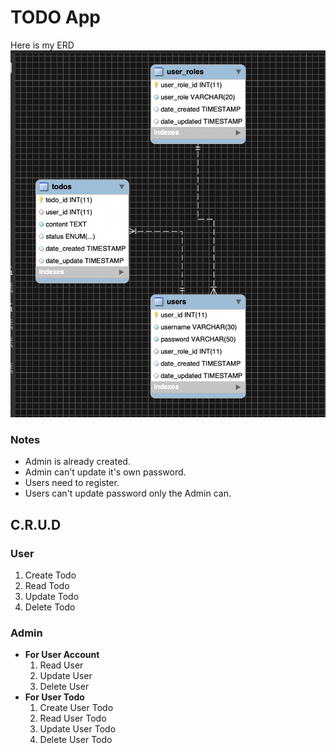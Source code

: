 ﻿# TODO App
Here is my ERD
![ERD](SQL_Backup/TODO_ERD.png)

### Notes
- Admin is already created.
- Admin can't update it's own password.
- Users need to register.
- Users can't update password only the Admin can.


## C.R.U.D
### User
1. Create Todo
2. Read Todo
3. Update Todo
4. Delete Todo

### Admin
* **For User Account**
	1. Read User
	2. Update User
	3. Delete User
* **For User Todo**
	1. Create User Todo
	2. Read User Todo
	3. Update User Todo
	4. Delete User Todo
